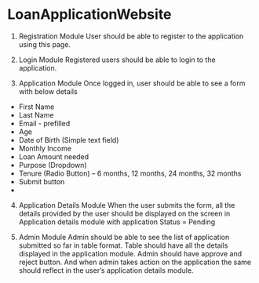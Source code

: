 # LoanApplicationWebsite


1.	Registration Module
User should be able to register to the application using this page.

2.	Login Module
Registered users should be able to login to the application.

3.	Application Module
Once logged in, user should be able to see a form with below details
-	First Name
-	Last Name
-	Email - prefilled
-	Age
-	Date of Birth (Simple text field)
-	Monthly Income
-	Loan Amount needed
-	Purpose (Dropdown)
-	Tenure (Radio Button) – 6 months, 12 months, 24 months, 32 months
-	Submit button
-	
4.	Application Details Module
When the user submits the form, all the details provided by the user should be displayed on the screen in Application details module with application Status = Pending

5.	Admin Module
Admin should be able to see the list of application submitted so far in table format.
Table should have all the details displayed in the application module. Admin should have approve and reject button. And when admin takes action on the application the same should reflect in the user’s application details module.


